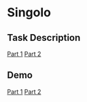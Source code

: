 # Singolo

## Task Description

[Part 1](https://github.com/rolling-scopes-school/tasks/blob/master/tasks/markups/level-2/singolo/part-1/singolo-1-ru.md)
[Part 2](https://github.com/rolling-scopes-school/tasks/blob/master/tasks/markups/level-2/singolo/part-2/singolo-2-ru.md)

## Demo

[Part 1](https://katefaith.github.io/singolo/singolo1)
[Part 2](https://katefaith.github.io/singolo/singolo2)
